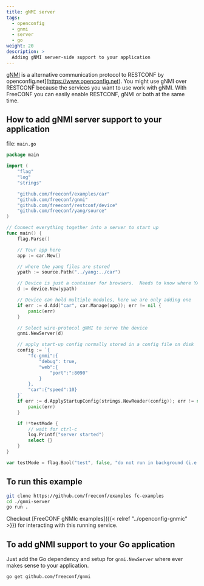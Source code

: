 ```yaml
---
title: gNMI server
tags:
  - openconfig
  - gnmi
  - server
  - go
weight: 20
description: >
  Adding gNMI server-side support to your application
---
```


[gNMI](https://www.openconfig.net/docs/gnmi/gnmi-specification/) is a alternative communication protocol to RESTCONF by openconfig.net](https://www.openconfig.net). You might use gNMI over RESTCONF because the services you want to use work with gNMI. With FreeCONF you can easily enable RESTCONF, gNMI or both at the same time.

## How to add gNMI server support to your application

file: `main.go`
```go
package main

import (
	"flag"
	"log"
	"strings"

	"github.com/freeconf/examples/car"
	"github.com/freeconf/gnmi"
	"github.com/freeconf/restconf/device"
	"github.com/freeconf/yang/source"
)

// Connect everything together into a server to start up
func main() {
	flag.Parse()

	// Your app here
	app := car.New()

	// where the yang files are stored
	ypath := source.Path("../yang:../car")

	// Device is just a container for browsers.  Needs to know where YANG files are stored
	d := device.New(ypath)

	// Device can hold multiple modules, here we are only adding one
	if err := d.Add("car", car.Manage(app)); err != nil {
		panic(err)
	}

	// Select wire-protocol gNMI to serve the device
	gnmi.NewServer(d)

	// apply start-up config normally stored in a config file on disk
	config := `{
		"fc-gnmi":{
			"debug": true,
			"web":{
				"port":":8090"
			}
		},
        "car":{"speed":10}
	}`
	if err := d.ApplyStartupConfig(strings.NewReader(config)); err != nil {
		panic(err)
	}

	if !*testMode {
		// wait for ctrl-c
		log.Printf("server started")
		select {}
	}
}

var testMode = flag.Bool("test", false, "do not run in background (i.e. driven by unit test)")

```

## To run this example

```bash
git clone https://github.com/freeconf/examples fc-examples
cd ./gnmi-server
go run .
```

Checkout [FreeCONF gNMIc examples]({{< relref "../openconfig-gnmic" >}}) for interacting with this running service.

## To add gNMI support to your Go application

Just add the Go dependency and setup for `gnmi.NewServer` where ever makes sense to your application.

```bash
go get github.com/freeconf/gnmi
```
